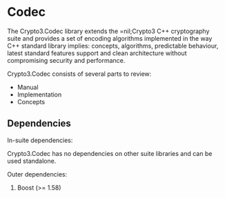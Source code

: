 # Codec

The Crypto3.Codec library extends the =nil;Crypto3 C++ cryptography suite and provides a set of encoding algorithms implemented in the way C++ standard library implies: concepts, algorithms, predictable behaviour, latest standard features support and clean architecture without compromising security and performance.

Crypto3.Codec consists of several parts to review:

- Manual
- Implementation
- Concepts

## Dependencies

In-suite dependencies:

Crypto3.Codec has no dependencies on other suite libraries and can be used standalone.

Outer dependencies:

1. Boost (>= 1.58)
